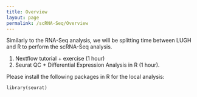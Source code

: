 ```yaml
---
title: Overview
layout: page
permalink: /scRNA-Seq/Overview
---
```


Similarly to the RNA-Seq analysis, we will be splitting time between LUGH and R to perform the scRNA-Seq analysis.

1. Nextflow tutorial + exercise (1 hour)
2. Seurat QC + Differential Expression Analysis in R (1 hour).

Please install the following packages in R for the local analysis:

```
library(seurat)
```
